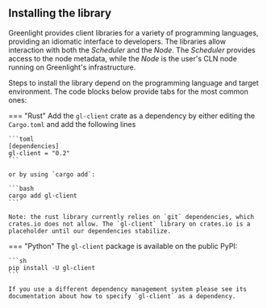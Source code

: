 ## Installing the library

Greenlight provides client libraries for a variety of programming
languages, providing an idiomatic interface to developers. The
libraries allow interaction with both the _Scheduler_ and the
_Node_. The _Scheduler_ provides access to the node metadata, while
the _Node_ is the user's CLN node running on Greenlight's
infrastructure.

Steps to install the library depend on the programming language and
target environment. The code blocks below provide tabs for the most
common ones:

=== "Rust"
	Add the `gl-client` crate as a dependency by either editing the
	`Cargo.toml` and add the following lines

	```toml
	[dependencies]
	gl-client = "0.2"
	```

	or by using `cargo add`:

	```bash
	cargo add gl-client
	```

	Note: the rust library currently relies on `git` dependencies, which
	crates.io does not allow. The `gl-client` library on crates.io is a
	placeholder until our dependencies stabilize.


=== "Python"
	The `gl-client` package is available on the public PyPI:

	```sh
	pip install -U gl-client
	```

	If you use a different dependency management system please see its
	documentation about how to specify `gl-client` as a dependency.

